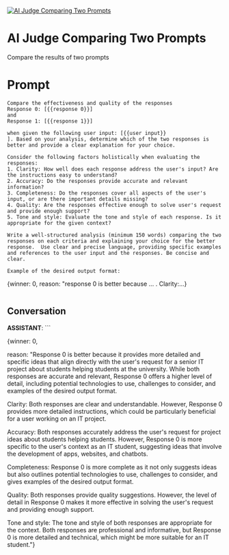 
[![AI Judge Comparing Two Prompts](https://flow-prompt-covers.s3.us-west-1.amazonaws.com/icon/Minimalist/i5.png)]()
# AI Judge Comparing Two Prompts 
Compare the results of two prompts

# Prompt

```
Compare the effectiveness and quality of the responses 
Response 0: [{{response 0}}] 
and 
Response 1: [{{response 1}}] 

when given the following user input: [{{user input}}
]. Based on your analysis, determine which of the two responses is better and provide a clear explanation for your choice. 

Consider the following factors holistically when evaluating the responses:
1. Clarity: How well does each response address the user's input? Are the instructions easy to understand?
2. Accuracy: Do the responses provide accurate and relevant information?
3. Completeness: Do the responses cover all aspects of the user's input, or are there important details missing?
4. Quality: Are the responses effective enough to solve user's request and provide enough support?
5. Tone and style: Evaluate the tone and style of each response. Is it appropriate for the given context?

Write a well-structured analysis (minimum 150 words) comparing the two responses on each criteria and explaining your choice for the better response.  Use clear and precise language, providing specific examples and references to the user input and the responses. Be concise and clear.

Example of the desired output format:
```
{winner: 0,
reason: "response 0 is better because ... <overall reason>.
Clarity:...}
```
```

## Conversation

**ASSISTANT**: ```

{winner: 0,

reason: "Response 0 is better because it provides more detailed and specific ideas that align directly with the user's request for a senior IT project about students helping students at the university. While both responses are accurate and relevant, Response 0 offers a higher level of detail, including potential technologies to use, challenges to consider, and examples of the desired output format. 



Clarity: Both responses are clear and understandable. However, Response 0 provides more detailed instructions, which could be particularly beneficial for a user working on an IT project.



Accuracy: Both responses accurately address the user's request for project ideas about students helping students. However, Response 0 is more specific to the user's context as an IT student, suggesting ideas that involve the development of apps, websites, and chatbots.



Completeness: Response 0 is more complete as it not only suggests ideas but also outlines potential technologies to use, challenges to consider, and gives examples of the desired output format. 



Quality: Both responses provide quality suggestions. However, the level of detail in Response 0 makes it more effective in solving the user's request and providing enough support.



Tone and style: The tone and style of both responses are appropriate for the context. Both responses are professional and informative, but Response 0 is more detailed and technical, which might be more suitable for an IT student."}

```


